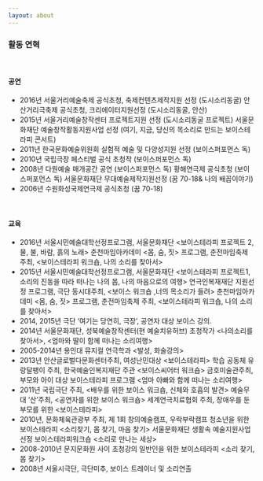 ```yaml
---
layout: about
---
```


### 활동 연혁

&nbsp;

#### 공연

- 2016년 서울거리예술축제 공식초청, 축제컨텐츠제작지원 선정 (도시소리동굴)
       안산거리극축제 공식초청, 크리에이터지원선정 (도시소리동굴, 안산)
- 2015년 서울거리예술창작센터 프로젝트지원 선정 (도시소리동굴 프로젝트)
       서울문화재단 예술창작활동지원사업 선정
       (여기, 지금, 당신의 목소리로 만드는 보이스테라피 콘서트)
- 2011년 한국문화예술위원회 실험적 예술 및 다양성지원 선정 (보이스퍼포먼스 독)
- 2010년 국립극장 페스티벌 공식 초청작 (보이스퍼포먼스 독)
- 2008년 다원예술 매개공간 공연 (보이스퍼포먼스 독)
      황해연극제 공식초청 (보이스퍼포먼스 독)
      서울문화재단 무대예술제작지원선정 (꿈 70-18& 나의 배꼽이야기)
- 2006년 수원화성국제연극제 공식초청 (꿈 70-18)

&nbsp;

#### 교육

- 2016년 서울시민예술대학선정프로그램, 서울문화재단
     &lt;보이스테라피 프로젝트 2, 물, 불, 바람, 흙의 노래&gt;
      춘천마임아카데미 &lt;몸, 숨, 짓&gt; 프로그램, 춘전마임축제 주최,
     &lt;보이스테라피 워크숍, 나의 소리를 찾아서&gt;
- 2015년 서울시민예술대학선정프로그램, 서울문화재단
     &lt;보이스테라피 프로젝트1, 소리의 진동을 따라 떠나는 나의 몸, 나의 마음으로의 여행&gt;
      연극인복재재단 지원선정 프로그램, 극단 동시대주최,
     &lt;보이스 워크숍 ,너의 목소리가 들려&gt;
       춘천마임아카데미 &lt;몸, 숨, 짓&gt; 프로그램, 춘전마임축제 주최,
     &lt;보이스테라피 워크숍, 나의 소리를 찾아서&gt;
- 2014, 2015년 극단 ‘여기는 당연히, 극장’, 공연자 대상 보이스 강의.
- 2014년 서울문화재단, 성북예술창작센터(현 예술치유허브) 초청작가
     &lt;나의소리를 찾아서&gt;, &lt;엄마와 딸이 함께 떠나는 소리여행&gt;
- 2005-2014년 용인대 뮤지컬 연극학과 &lt;발성, 화술강의&gt;
- 2013년 안산글로벌다문화센터주최, 여성난민대상
      &lt;보이스테라피&gt;
       학습 공동체 유랑달팽이 주최, 한국예술인복지재단 주관
      &lt;보이스씨어터 워크숍&gt;
       금호미술관주최, 부모와 아이 대상 보이스테라피 프로그램
      &lt;엄마 아빠와 함께 떠나는 소리여행&gt;
- 2011년 국립극단 주최,
     &lt;배우를 위한 보이스 워크숍, 신체와 호흡의 발견&gt;
     예술무대 ‘산’주최,
     &lt;공연자를 위한 보이스 워크숍&gt;
     세계연극치료협회 주최,
    장애우를 둔 부모를 위한 &lt;보이스테라피&gt;
- 2010년, 문화체육관광부 주최, 제 1회 창의예술캠프, 우락부락캠프
    청소년을 위한 보이스테라피 &lt;소리찾기, 몸 찾기, 마음 찾기&gt;
       서울문화재단 생활속 예술지원사업선정
    보이스테라피워크숍 &lt;소리로 만나는 세상&gt;
- 2008-2010년 문지문화원 사이 초청강의
    일반인을 위한 보이스테라피 &lt;소리 찾기, 몸 찾기&gt;
- 2008년 서울시극단, 극단미추, 보이스 트레이너 및 소리연출
